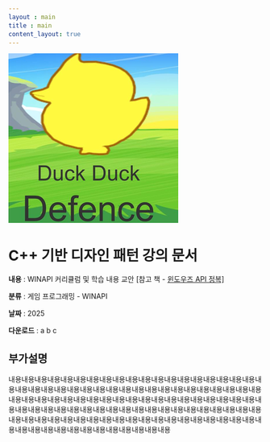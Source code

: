```yaml
---
layout : main
title : main
content_layout: true
---
```


<div class="card">
  <div class="card-top">
    <div class="image"><a href="/data/덕덕 디펜스 기술문서.pdf"><img src="/images/portfolio/덕덕 디펜스 기술문서.png"/></a></div>
    <div class="info">
      <h1>C++ 기반 디자인 패턴 강의 문서</h1>
      <p><strong>내용</strong> : WINAPI 커리큘럼 및 학습 내용 교안 [참고 책 - <a href="https://product.kyobobook.co.kr/detail/S000001223357">윈도우즈 API 정복]</a></p>
      <p><strong>분류</strong> : 게임 프로그래밍 - WINAPI</p>
      <p><strong>날짜</strong> : 2025</p>
      <p><strong>다운로드</strong> : a b c</p>
    </div>
  </div>
  <div class="card-bottom">
    <h2>부가설명</h2>
    <p>내용내용내용내용내용내용내용내용내용내용내용내용내용내용내용내용내용내용내용내용내용내용내용내용내용내용내용내용내용내용내용내용내용내용내용내용내용내용내용내용내용내용내용내용내용내용내용내용내용내용내용내용내용내용내용내용내용내용내용내용내용내용내용내용내용내용내용내용내용내용내용내용내용내용내용내용내용내용내용내용내용내용내용내용내용내용내용내용내용내용내용내용내용내용내용내용내용내용내용내용내용내용내용내용내용내용내용내용내용내용</p>
  </div>
</div>
